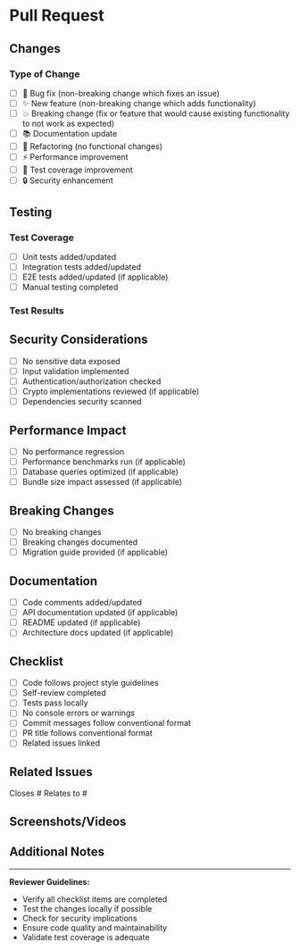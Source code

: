 # Pull Request

## Changes

<!-- Describe the changes made in this PR -->

### Type of Change
- [ ] 🐛 Bug fix (non-breaking change which fixes an issue)
- [ ] ✨ New feature (non-breaking change which adds functionality)
- [ ] 💥 Breaking change (fix or feature that would cause existing functionality to not work as expected)
- [ ] 📚 Documentation update
- [ ] 🔧 Refactoring (no functional changes)
- [ ] ⚡ Performance improvement
- [ ] 🧪 Test coverage improvement
- [ ] 🔒 Security enhancement

## Testing

<!-- Describe how you tested your changes -->

### Test Coverage
- [ ] Unit tests added/updated
- [ ] Integration tests added/updated
- [ ] E2E tests added/updated (if applicable)
- [ ] Manual testing completed

### Test Results
<!-- Include test results, screenshots, or other evidence -->

## Security Considerations

<!-- Address any security implications -->

- [ ] No sensitive data exposed
- [ ] Input validation implemented
- [ ] Authentication/authorization checked
- [ ] Crypto implementations reviewed (if applicable)
- [ ] Dependencies security scanned

## Performance Impact

<!-- Describe any performance implications -->

- [ ] No performance regression
- [ ] Performance benchmarks run (if applicable)
- [ ] Database queries optimized (if applicable)
- [ ] Bundle size impact assessed (if applicable)

## Breaking Changes

<!-- List any breaking changes and migration steps -->

- [ ] No breaking changes
- [ ] Breaking changes documented
- [ ] Migration guide provided (if applicable)

## Documentation

<!-- Ensure documentation is updated -->

- [ ] Code comments added/updated
- [ ] API documentation updated (if applicable)
- [ ] README updated (if applicable)
- [ ] Architecture docs updated (if applicable)

## Checklist

<!-- Ensure all items are completed before requesting review -->

- [ ] Code follows project style guidelines
- [ ] Self-review completed
- [ ] Tests pass locally
- [ ] No console errors or warnings
- [ ] Commit messages follow conventional format
- [ ] PR title follows conventional format
- [ ] Related issues linked

## Related Issues

<!-- Link related issues -->

Closes #
Relates to #

## Screenshots/Videos

<!-- Add screenshots or videos if applicable -->

## Additional Notes

<!-- Any additional information for reviewers -->

---

**Reviewer Guidelines:**
- Verify all checklist items are completed
- Test the changes locally if possible
- Check for security implications
- Ensure code quality and maintainability
- Validate test coverage is adequate